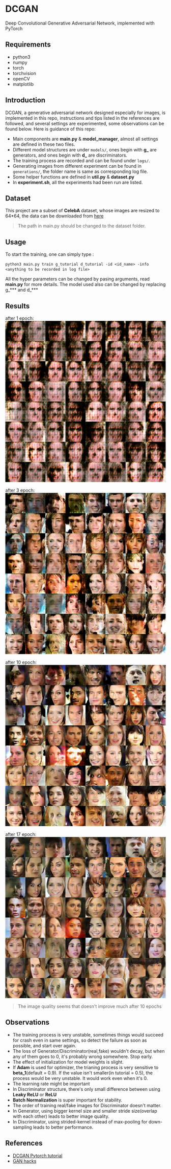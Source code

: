 # DCGAN
Deep Convolutional Generative Adversarial Network, implemented with PyTorch

## Requirements

* python3
* numpy
* torch
* torchvision
* openCV
* matplotlib

## Introduction
 
 DCGAN, a generative adversarial network designed especially for images, is implemented in this repo, 
 instructions and tips listed in the references are followed, and several settings are experimented, 
 some observations can be found below. Here is guidance of this repo:

 * Main components are **main.py** & **model_manager**, almost all settings are defined in these two files.
 * Different model structures are under ```models/```, ones begin with **g_** are generators, and ones begin with **d_** are discriminators.
 * The training process are recorded and can be found under ```logs/```.
 * Generating images from different experiment can be found in ```generations/```, the folder name is same as corresponding log file.
 * Some helper functions are defined in **util.py** & **dataset.py**
 * In **experiment.sh**, all the experiments had been run are listed.

## Dataset

This project are a subset of **CelebA** dataset, whose images are resized to 64*64,
the data can be downloaded from [here](https://drive.google.com/open?id=1nByd2L5KokSI3BLO6y7BmeS3B6wJeFrF)
> The path in main.py should be changed to the dataset folder.

## Usage

To start the training, one can simply type :
```
python3 main.py train g_tutorial d_tutorial -id <id_name> -info <anything to be recorded in log file>
```
All the hyper parameters can be changed by pasing arguments, read **main.py** for more details.
The model used also can be changed by replacing g_*** and d_***

## Results
after 1 epoch:
![ep1](generations/tutorial/Epoch_0.png)

after 3 epoch:
![ep3](generations/tutorial/Epoch_4.png)

after 10 epoch:
![ep10](generations/tutorial/Epoch_9.png)

after 17 epoch:
![ep17](generations/tutorial/Epoch_16.png)

> The image quality seems that doesn't improve much after 10 epochs

## Observations

* The training process is very unstable, sometimes things would succeed for crash even in same settings,
  so detect the failure as soon as possible, and start over again. 
* The loss of Generator/Discriminator(real,fake) wouldn't decay, but when any of them goes to 0, it's probably 
  wrong somewhere. Stop early.
* The effect of initialization for model weights is slight.
* If **Adam** is used for optimizer, the trianing process is very sensitive to **beta_1**(default = 0.9). If the value isn't
  smaller(in tutorial = 0.5), the process would be very unstable. It would work even when it's 0.
* The learning rate might be important
* In Discriminator structure, there's only small difference between using **Leaky ReLU** or **ReLU**
* **Batch Normalization** is super important for stability.
* The order of training real/fake images for Discriminator doesn't matter.
* In Generator, using bigger kernel size and smaller stride size(overlap with each other) leads to better image quality.
* In Discriminator, using strided-kernel instead of max-pooling for down-sampling leads to better performance.

## References

* [DCGAN Pytorch tutorial](https://pytorch.org/tutorials/beginner/dcgan_faces_tutorial.html)
* [GAN hacks](https://github.com/soumith/ganhacks)

